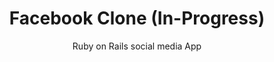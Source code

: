 ---
title: Facebook Clone (In-Progress)
subtitle: Ruby on Rails social media App
bullet_points: 
  - User authentication using Devise and Omniauth Facebook.
  - Users are able to add friends and manage their posts.
  - Users have access to a feed which displays their friends posts.
  - Upload pictures using ActiveStorage.
featured_image: facebookclone-new.png
accent_color: '#3ea0ee'
gallery_images:
  - facebookclone-new.png
  - facebookclone-posts.png
  - facebookclone-friends.png
---